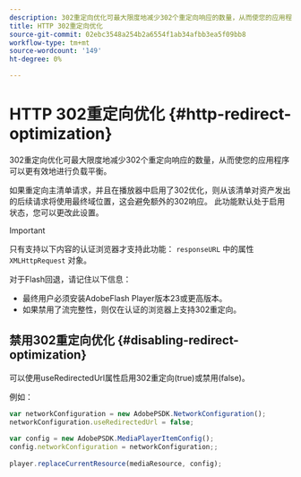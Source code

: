 ```yaml
---
description: 302重定向优化可最大限度地减少302个重定向响应的数量，从而使您的应用程序可以更有效地进行负载平衡。
title: HTTP 302重定向优化
source-git-commit: 02ebc3548a254b2a6554f1ab34afbb3ea5f09bb8
workflow-type: tm+mt
source-wordcount: '149'
ht-degree: 0%

---
```


# HTTP 302重定向优化 {#http-redirect-optimization}

302重定向优化可最大限度地减少302个重定向响应的数量，从而使您的应用程序可以更有效地进行负载平衡。

如果重定向主清单请求，并且在播放器中启用了302优化，则从该清单对资产发出的后续请求将使用最终域位置，这会避免额外的302响应。 此功能默认处于启用状态，您可以更改此设置。

>[!IMPORTANT]
>
>只有支持以下内容的认证浏览器才支持此功能： `responseURL` 中的属性 `XMLHttpRequest` 对象。

对于Flash回退，请记住以下信息：

* 最终用户必须安装AdobeFlash Player版本23或更高版本。
* 如果禁用了流完整性，则仅在认证的浏览器上支持302重定向。

## 禁用302重定向优化 {#disabling-redirect-optimization}

可以使用useRedirectedUrl属性启用302重定向(true)或禁用(false)。

例如：

```js
var networkConfiguration = new AdobePSDK.NetworkConfiguration(); 
networkConfiguration.useRedirectedUrl = false; 
 
var config = new AdobePSDK.MediaPlayerItemConfig(); 
config.networkConfiguration = networkConfiguration;; 
 
player.replaceCurrentResource(mediaResource, config);
```
